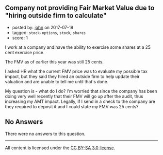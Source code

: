## Company not providing Fair Market Value due to "hiring outside firm to calculate"

- posted by: [john](https://stackexchange.com/users/11359094/john) on 2017-07-18
- tagged: `stock-options`, `stock`, `shares`
- score: 1

<p>I work at a company and have the ability to exercise some shares at a 25 cent exercise price.</p>

<p>The FMV as of earlier this year was still 25 cents.</p>

<p>I asked HR what the current FMV price was to evaluate my possible tax impact, but they said they hired an outside firm to help update their valuation and are unable to tell me until that's done.</p>

<p>My question is - what do I do? I'm worried that since the company has been doing very well recently that their FMV will go up after the audit, thus increasing my AMT impact. Legally, if I send in a check to the company are they required to deposit it and I could state my FMV was 25 cents?</p>


## No Answers

There were no answers to this question.


---

All content is licensed under the [CC BY-SA 3.0 license](https://creativecommons.org/licenses/by-sa/3.0/).
